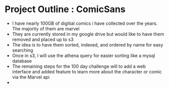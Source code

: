 # Project Outline : ComicSans
* I have nearly 100GB of digitial comics i have collected over the years. The majority of them are marvel 
* They are currently stored in my google drive but would like to have them removed and placed up to s3 
* The idea is to have them sorted, indexed, and ordered by name for easy searching
* Once in s3, I will use the athena query for easier sorting like a mysql database 
* The remaining steps for the 100 day challenge will to add a web interface and added feature to learn more about the character or comic via the Marvel api
* 